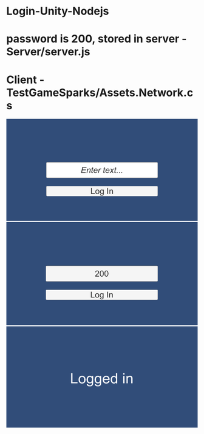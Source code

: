 # Login-Unity-Nodejs
# password is 200, stored in server - Server/server.js
# Client - TestGameSparks/Assets.Network.cs
![alt text](1.png)
![alt text](2.png)
![alt text](3.png)
